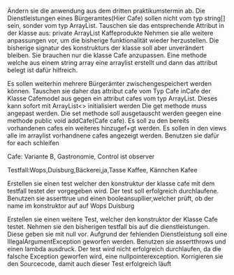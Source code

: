 Ändern sie die anwendung aus dem dritten praktikumstermin 
ab. Die Dienstleistungen eines Bürgeramtes(Hier Cafe) sollen nicht vom 
typ string[] sein, sonder vom typ ArrayList. Tauschen sie das 
entsprechende Attribut in der klasse aus: private ArrayList 
Kaffeprodukte
Nehmen sie alle weitere anpassungen vor, um die bisherige funktionalität
 wieder herzustellen. Die bisherige signatur des konstrukturs der klasse
 soll aber unverändert bleiben. Sie brauchen nur die klasse Cafe 
anzupassen. Eine methode welche aus einem string array
eine arraylist erstellt und dann das attribut belegt ist dafür 
hilfreich.


Es sollen weiterhin mehrere Bürgerämter 
zwischengespeichert werden können. Tauschen sie daher das attribut cafe 
vom Typ Cafe inCafe der Klasse Cafemodel aus gegen ein attribut cafes 
vom typ ArrayList. Dieses kann sofort mit ArrayList<> 
initialisiert werden
Die get methode muss angepast werden.
Die set methode soll ausgetauscht werden geegen eine methode public void
 addCafe(Cafe cafe). Es soll zu den bereits vorhandenen cafes ein 
weiteres hinzugef+gt werden. Es sollen in den views alle im arraylist 
vorhandnene cafes
angezeigt werden. Benutzen sie dafür for each schleifen


Cafe:
Variante B, Gastronomie,
Control ist observer


Testfall:Wops,Duisburg,Bäckerei,ja,Tasse Kaffee, Kännchen Kafee


Erstellen sie einen test welcher den konstruktur der klasse cafe mit dem testfall testet der vorgegeben wird.
Der test soll erfolgreich durchlaufene. Benutzen sie asserttrue und einen booleansupllier,welcher prüft, ob der
name im konstruktor auf auf Wops Duisburg


Erstellen sie einen weitere Test, welcher den konstruktor der Klasse Cafe testet. Nehmen sie den bisherigen testfall bis auf
die dienstleistungen. Diese geben sie mit null vor. Aufgrund der fehlenden Dienstleistung soll eine
IllegalArgumentException geworfen werden. Benutzen sie assertthrows und einen lambda ausdruck. Der test wird
nicht erfolgreich durchlaufen, da die falsche Exception geworfen wird, eine nullpointerexception. Korrigieren sie den
Sourcecode, damit auch dieser Test erfolgreich läuft
